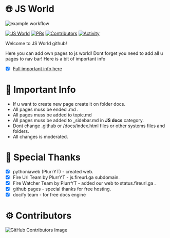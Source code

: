 # 🌐 JS World
![example workflow](https://github.com/pythoniaweb/jsworld/actions/workflows/deploy.yml/badge.svg)

[![JS World](https://img.shields.io/badge/JSWorld-passed-FFE70B.svg?style=flat-square)]() [![PRs](https://img.shields.io/github/issues-pr-closed-raw/pythoniaweb/jsworld.svg?style=flat-square&colorB=FFE70B&label=pull%20requests)](https://github.com/pythoniaweb/jsworld/pulls?q=is%3Apr+is%3Aclosed+label%3Aadd)
[![Contributors](https://img.shields.io/github/contributors-anon/pythoniaweb/jsworld?color=FFE70B&style=flat-square)](https://github.com/pythoniaweb/jsworld/graphs/contributors)
[![Activity](https://img.shields.io/github/commit-activity/m/pythoniaweb/jsworld?color=FFE70B&style=flat-square)](https://github.com/pythoniaweb/jsworld/pulse/monthly)


Welcome to JS World github!

Here you can add own pages to js world!
Dont forget you need to add all u pages to nav bar!
Here is a bit of important info
- [x] [Full important info here](https://github.com/pythoniaweb/jsworld/blob/main/important.md)

# 🚨 Important Info 

- If u want to create new page create it on folder docs.
- All pages muss be ended .md .
- All pages muss be added to topic.md 
- All pages muss be added to _sidebar.md in **JS docs** category.
- Dont change .github or /docs/index.html files or other systems files and folders.
- All changes is moderated.


# 💖 Special Thanks

- [x] pythoniaweb (PlurrYT) - created web.
- [x] Fire Url Team by PlurrYT - js.fireurl.ga subdomain.
- [x] Fire Watcher Team by PlurrYT - added our web to status.fireurl.ga .
- [x] github pages - special thanks for free hosting.
- [x] docify team - for free docs engine

# ⚙️ Contributors

![GitHub Contributors Image](https://contrib.rocks/image?repo=pythoniaweb/jsworld)
